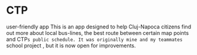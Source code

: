 # CTP
user-friendly app 
This is an app designed to help Cluj-Napoca citizens find out more about local bus-lines, the best route between certain map points and CTP`s public schedule. It was originally mine and my teammates` school project , but it is now open for improvements.
